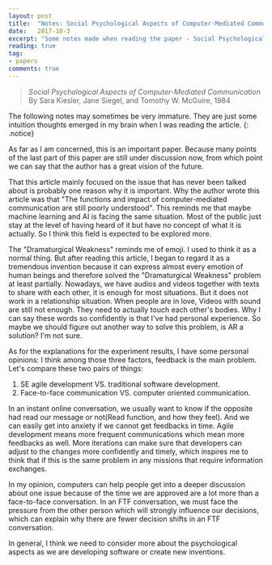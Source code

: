 ```yaml
---
layout: post
title:  "Notes: Social Psychological Aspects of Computer-Mediated Communication"
date:   2017-10-3
excerpt: "Some notes made when reading the paper - Social Psychological Aspects of Computer-Mediated Communication..."
reading: true
tag:
- papers
comments: true
---
```

> *Social Psychological Aspects of Computer-Mediated Communication* <br>
> By Sara Kiesler, Jane Siegel, and Tomothy W. McGuire, 1984

The following notes may sometimes be very immature. They are just some intuition thoughts emerged in my brain when I was reading the article.
{: .notice}

As far as I am concerned, this is an important paper. Because many points of the last part of this paper are still under discussion now, from which point we can say that the author has a great vision of the future.

That this article mainly focused on the issue that has never been talked about is probably one reason why it is important. Why the author wrote this article was that "The functions and impact of computer-mediated communication are still poorly understood". This reminds me that maybe machine learning and AI is facing the same situation. Most of the public just stay at the level of having heard of it but have no concept of what it is actually. So I think this field is expected to be explored more.

The "Dramaturgical Weakness" reminds me of emoji. I used to think it as a normal thing. But after reading this article, I began to regard it as a tremendous invention because it can express almost every emotion of human beings and therefore solved the "Dramaturgical Weakness" problem at least partially. Nowadays, we have audios and videos together with texts to share with each other, it is enough for most situations. But it does not work in a relationship situation. When people are in love, Videos with sound are still not enough. They need to actually touch each other's bodies. Why I can say these words so confidently is that I've had personal experience. So maybe we should figure out another way to solve this problem, is AR a solution? I'm not sure.

As for the explanations for the experiment results, I have some personal opinions: I think among those three factors, feedback is the main problem. Let's compare these two pairs of things:

1. SE agile development VS. traditional software development.
2. Face-to-face communication VS. computer oriented communication.

In an instant online conversation, we usually want to know if the opposite had read our message or not(Read function, and how they feel). And we can easily get into anxiety if we cannot get feedbacks in time. Agile development means more frequent communications which mean more feedbacks as well. More iterations can make sure that developers can adjust to the changes more confidently and timely, which inspires me to think that if this is the same problem in any missions that require information exchanges.

In my opinion, computers can help people get into a deeper discussion about one issue because of the time we are approved are a lot more than a face-to-face conversation. In an FTF conversation, we must face the pressure from the other person which will strongly influence our decisions, which can explain why there are fewer decision shifts in an FTF conversation.

In general, I think we need to consider more about the psychological aspects as we are developing software or create new inventions.